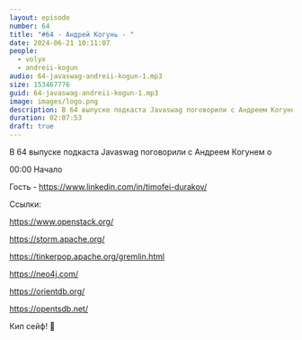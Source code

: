 ```yaml
---
layout: episode
number: 64
title: "#64 - Андрей Когунь - "
date: 2024-06-21 10:11:07
people:
  - volyx
  - andreii-kogun
audio: 64-javaswag-andreii-kogun-1.mp3
size: 153467776           
guid: 64-javaswag-andreii-kogun-1.mp3
image: images/logo.png
description: В 64 выпуске подкаста Javaswag поговорили с Андреем Когунем о
duration: 02:07:53
draft: true
---
```


В 64 выпуске подкаста Javaswag поговорили с Андреем Когунем о

00:00 Начало



Гость - https://www.linkedin.com/in/timofei-durakov/

Ссылки:

https://www.openstack.org/

https://storm.apache.org/

https://tinkerpop.apache.org/gremlin.html

https://neo4j.com/

https://orientdb.org/

https://opentsdb.net/

Кип сейф! 🖖
